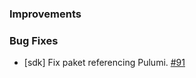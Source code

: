 ### Improvements

### Bug Fixes

- [sdk] Fix paket referencing Pulumi.
  [#91](https://github.com/pulumi/pulumi-dotnet/pull/91)